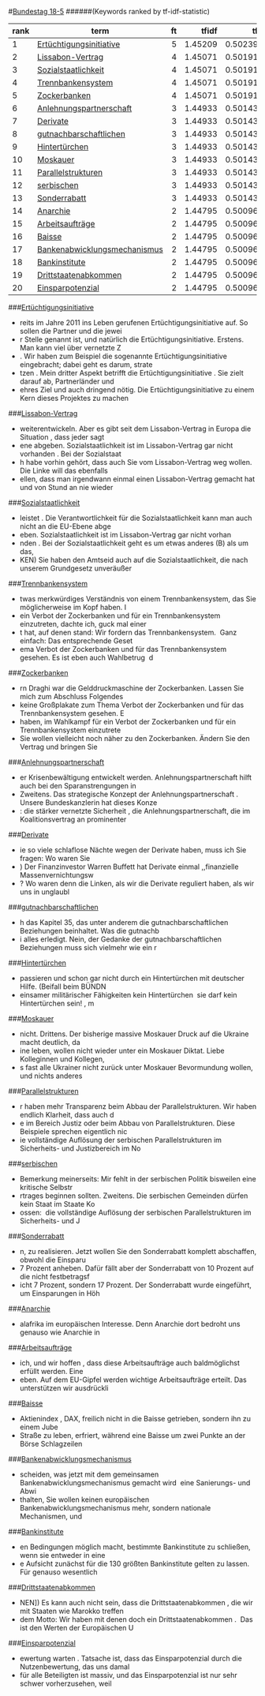 #<a href='http://dip21.bundestag.de/dip21/btp/18/18005.pdf' target='x'>Bundestag 18-5</a> 
######(Keywords ranked by tf-idf-statistic) 

rank | term | ft | tfidf | tf | idf
--- | --- | ---: | ---: | ---: | ---:
1 | [Ertüchtigungsinitiative](#ertüchtigungsinitiative) | 5 | 1.45209 | 0.50239 | 2.89037
2 | [Lissabon-Vertrag](#lissabon-vertrag) | 4 | 1.45071 | 0.50191 | 2.89037
3 | [Sozialstaatlichkeit](#sozialstaatlichkeit) | 4 | 1.45071 | 0.50191 | 2.89037
4 | [Trennbankensystem](#trennbankensystem) | 4 | 1.45071 | 0.50191 | 2.89037
5 | [Zockerbanken](#zockerbanken) | 4 | 1.45071 | 0.50191 | 2.89037
6 | [Anlehnungspartnerschaft](#anlehnungspartnerschaft) | 3 | 1.44933 | 0.50143 | 2.89037
7 | [Derivate](#derivate) | 3 | 1.44933 | 0.50143 | 2.89037
8 | [gutnachbarschaftlichen](#gutnachbarschaftlichen) | 3 | 1.44933 | 0.50143 | 2.89037
9 | [Hintertürchen](#hintertürchen) | 3 | 1.44933 | 0.50143 | 2.89037
10 | [Moskauer](#moskauer) | 3 | 1.44933 | 0.50143 | 2.89037
11 | [Parallelstrukturen](#parallelstrukturen) | 3 | 1.44933 | 0.50143 | 2.89037
12 | [serbischen](#serbischen) | 3 | 1.44933 | 0.50143 | 2.89037
13 | [Sonderrabatt](#sonderrabatt) | 3 | 1.44933 | 0.50143 | 2.89037
14 | [Anarchie](#anarchie) | 2 | 1.44795 | 0.50096 | 2.89037
15 | [Arbeitsaufträge](#arbeitsaufträge) | 2 | 1.44795 | 0.50096 | 2.89037
16 | [Baisse](#baisse) | 2 | 1.44795 | 0.50096 | 2.89037
17 | [Bankenabwicklungsmechanismus](#bankenabwicklungsmechanismus) | 2 | 1.44795 | 0.50096 | 2.89037
18 | [Bankinstitute](#bankinstitute) | 2 | 1.44795 | 0.50096 | 2.89037
19 | [Drittstaatenabkommen](#drittstaatenabkommen) | 2 | 1.44795 | 0.50096 | 2.89037
20 | [Einsparpotenzial](#einsparpotenzial) | 2 | 1.44795 | 0.50096 | 2.89037 

###[Ertüchtigungsinitiative](#bundestag-18-5)

* reits im Jahre 2011 ins  Leben gerufenen Ertüchtigungsinitiative auf. So sollen  die Partner und die jewei
* r Stelle genannt ist, und natürlich  die Ertüchtigungsinitiative.  Erstens. Man kann viel über vernetzte Z
* .  Wir haben zum Beispiel die sogenannte Ertüchtigungsinitiative  eingebracht; dabei geht es darum, strate
* tzen .  Mein dritter Aspekt betrifft die Ertüchtigungsinitiative . Sie zielt darauf ab, Partnerländer und 
* ehres Ziel und auch dringend nötig.  Die Ertüchtigungsinitiative zu einem Kern dieses Projektes  zu machen 

###[Lissabon-Vertrag](#bundestag-18-5)

* weiterentwickeln.  Aber es gibt seit dem Lissabon-Vertrag in Europa die Situation , dass jeder sagt
* ene abgeben. Sozialstaatlichkeit  ist im Lissabon-Vertrag gar nicht vorhanden . Bei der Sozialstaat
* h habe vorhin gehört, dass  auch Sie vom Lissabon-Vertrag weg wollen. Die Linke  will das ebenfalls
* ellen, dass man irgendwann einmal einen  Lissabon-Vertrag gemacht hat und von Stund an nie  wieder  

###[Sozialstaatlichkeit](#bundestag-18-5)

* leistet . Die Verantwortlichkeit für die Sozialstaatlichkeit  kann man auch nicht an die EU-Ebene abge
* eben. Sozialstaatlichkeit  ist im Lissabon-Vertrag gar nicht vorhan
* nden . Bei der Sozialstaatlichkeit geht es um etwas anderes  (B) als um das,
* KEN)  Sie haben den Amtseid auch auf die Sozialstaatlichkeit,  die nach unserem Grundgesetz unveräußer 

###[Trennbankensystem](#bundestag-18-5)

* twas merkwürdiges  Verständnis von einem Trennbankensystem, das Sie  möglicherweise im Kopf haben. I
* ein Verbot der Zockerbanken  und für ein Trennbankensystem einzutreten,  dachte ich, guck mal einer 
* t hat, auf denen stand: Wir fordern das  Trennbankensystem. ­ Ganz einfach: Das entsprechende  Geset
* ema Verbot der Zockerbanken und für das  Trennbankensystem gesehen. Es ist eben auch Wahlbetrug  ­ d 

###[Zockerbanken](#bundestag-18-5)

* rn Draghi war die Gelddruckmaschine  der Zockerbanken.  Lassen Sie mich zum Abschluss Folgendes
*  keine Großplakate  zum Thema Verbot der Zockerbanken und für das  Trennbankensystem gesehen. E
*   haben, im Wahlkampf für ein Verbot der Zockerbanken  und für ein Trennbankensystem einzutrete
* Sie  wollen vielleicht noch näher zu den Zockerbanken. Ändern  Sie den Vertrag und bringen Sie  

###[Anlehnungspartnerschaft](#bundestag-18-5)

* er Krisenbewältigung entwickelt werden.  Anlehnungspartnerschaft hilft auch bei den Sparanstrengungen  in 
*   Zweitens. Das strategische Konzept der Anlehnungspartnerschaft . Unsere Bundeskanzlerin hat dieses Konze
* : die stärker vernetzte Sicherheit , die Anlehnungspartnerschaft, die im Koalitionsvertrag  an prominenter 

###[Derivate](#bundestag-18-5)

* ie so viele schlaflose  Nächte wegen der Derivate haben, muss ich Sie fragen:  Wo waren Sie
* )  Der Finanzinvestor Warren Buffett hat Derivate einmal  ,,finanzielle Massenvernichtungsw
*  ? Wo waren denn die Linken, als wir die Derivate  reguliert haben, als wir uns in unglaubl 

###[gutnachbarschaftlichen](#bundestag-18-5)

* h  das Kapitel 35, das unter anderem die gutnachbarschaftlichen  Beziehungen beinhaltet. Was die gutnachb
* i alles erledigt. Nein,  der Gedanke der gutnachbarschaftlichen Beziehungen  muss sich vielmehr wie ein r 

###[Hintertürchen](#bundestag-18-5)

* passieren und schon gar nicht  durch ein Hintertürchen mit deutscher Hilfe.  (Beifall beim BÜNDN
* einsamer militärischer  Fähigkeiten kein Hintertürchen ­ sie darf kein  Hintertürchen sein! ­, m 

###[Moskauer](#bundestag-18-5)

*  nicht.  Drittens. Der bisherige massive Moskauer Druck auf  die Ukraine macht deutlich, da
* ine leben, wollen nicht wieder unter ein Moskauer  Diktat. Liebe Kolleginnen und Kollegen, 
* s fast alle Ukrainer  nicht zurück unter Moskauer Bevormundung wollen,  und nichts anderes  

###[Parallelstrukturen](#bundestag-18-5)

* r haben mehr Transparenz  beim Abbau der Parallelstrukturen. Wir haben endlich  Klarheit, dass auch d
* e im  Bereich Justiz oder beim Abbau von Parallelstrukturen.  Diese Beispiele sprechen eigentlich nic
* ie vollständige Auflösung der serbischen Parallelstrukturen  im Sicherheits- und Justizbereich  im No 

###[serbischen](#bundestag-18-5)

* Bemerkung  meinerseits: Mir fehlt in der serbischen Politik bisweilen  eine kritische Selbstr
* rtrages beginnen sollten.  Zweitens. Die serbischen Gemeinden dürfen kein  Staat im Staate Ko
* ossen:  ­ die vollständige Auflösung der serbischen Parallelstrukturen  im Sicherheits- und J 

###[Sonderrabatt](#bundestag-18-5)

* n, zu realisieren. Jetzt  wollen Sie den Sonderrabatt komplett abschaffen, obwohl  die Einsparu
* 7 Prozent anheben. Dafür fällt  aber der Sonderrabatt von 10 Prozent auf die nicht festbetragsf
* icht 7 Prozent, sondern  17 Prozent. Der Sonderrabatt wurde eingeführt, um Einsparungen  in Höh 

###[Anarchie](#bundestag-18-5)

* alafrika im europäischen Interesse. Denn Anarchie  dort bedroht uns genauso wie Anarchie in 

###[Arbeitsaufträge](#bundestag-18-5)

* ich, und wir hoffen , dass diese Arbeitsaufträge auch baldmöglichst erfüllt  werden. Eine 
* eben.  Auf dem EU-Gipfel werden wichtige Arbeitsaufträge  erteilt. Das unterstützen wir ausdrückli 

###[Baisse](#bundestag-18-5)

* Aktienindex , DAX, freilich nicht in die Baisse getrieben, sondern      ihn zu einem Jube
*  Straße zu leben, erfriert, während eine Baisse um  zwei Punkte an der Börse Schlagzeilen 

###[Bankenabwicklungsmechanismus](#bundestag-18-5)

* scheiden, was jetzt mit dem  gemeinsamen Bankenabwicklungsmechanismus gemacht  wird ­ eine Sanierungs- und Abwi
* thalten, Sie  wollen keinen europäischen Bankenabwicklungsmechanismus  mehr, sondern nationale Mechanismen, und 

###[Bankinstitute](#bundestag-18-5)

* en Bedingungen  möglich macht, bestimmte Bankinstitute zu schließen,  wenn sie entweder in eine 
* e Aufsicht zunächst für die 130 größten  Bankinstitute gelten zu lassen. Für genauso wesentlich  

###[Drittstaatenabkommen](#bundestag-18-5)

* NEN])  Es kann auch nicht sein, dass die Drittstaatenabkommen , die wir mit Staaten wie Marokko treffen
* dem  Motto: Wir haben mit denen doch ein Drittstaatenabkommen . ­ Das ist den Werten der Europäischen U 

###[Einsparpotenzial](#bundestag-18-5)

* ewertung warten . Tatsache ist, dass das Einsparpotenzial durch die  Nutzenbewertung, das uns damal
* für alle Beteiligten ist massiv, und das Einsparpotenzial  ist nur sehr schwer vorherzusehen, weil  

